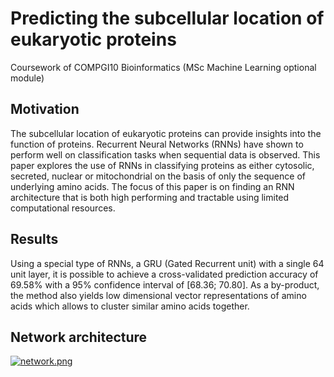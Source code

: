 # Predicting the subcellular location of eukaryotic proteins

Coursework of COMPGI10 Bioinformatics (MSc Machine Learning optional module)

## Motivation 
The subcellular location of eukaryotic proteins can provide insights into the function of proteins. Recurrent Neural Networks (RNNs) have shown to perform well on classification tasks when sequential data is observed. This paper explores the use of RNNs in classifying proteins as either cytosolic, secreted, nuclear or mitochondrial on the basis of only the sequence of underlying amino acids. The focus of this paper is on finding an RNN architecture that is both high performing and tractable using limited computational resources.

## Results
Using a special type of RNNs, a GRU (Gated Recurrent unit) with a single 64 unit layer, it is possible to achieve a cross-validated prediction accuracy of 69.58% with a 95% confidence interval of [68.36; 70.80]. As a by-product, the method also yields low dimensional vector representations of amino acids which allows to cluster similar amino acids together.


## Network architecture
[![network.png](https://s20.postimg.org/reiopnt5p/network.png)](https://postimg.org/image/uy4mfgvvd/)

